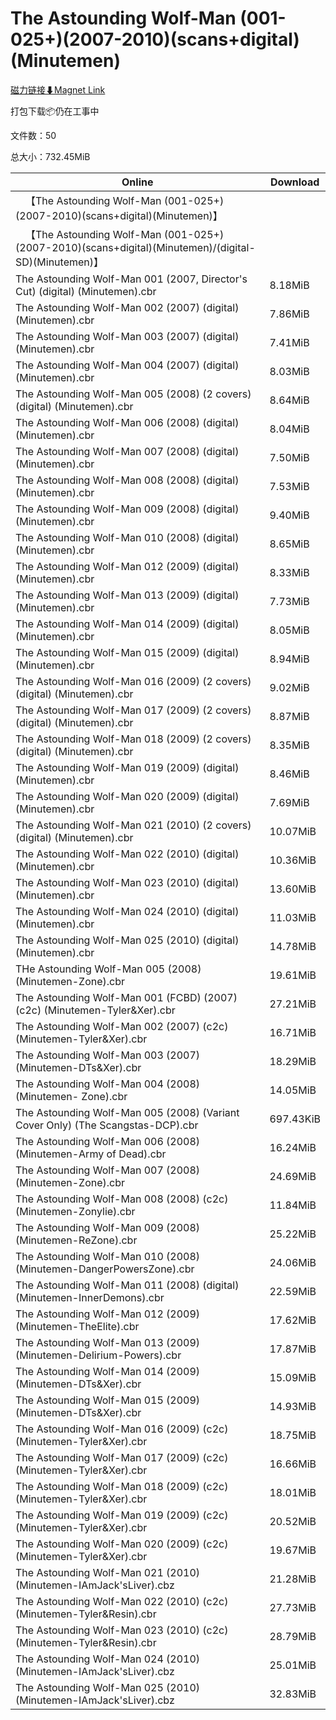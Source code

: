 # The Astounding Wolf-Man (001-025+)(2007-2010)(scans+digital)(Minutemen)

[磁力链接⬇Magnet Link](magnet:?xt=urn:btih:b855b8c720b868d79e62852d0f54a502f35b72ee&dn=The%20Astounding%20Wolf-Man%20%28001-025%2B%29%282007-2010%29%28scans%2Bdigital%29%28Minutemen%29)

打包下载📦仍在工事中

文件数：50

总大小：732.45MiB

Online | Download
--- | ---
&emsp;【The Astounding Wolf-Man (001-025+)(2007-2010)(scans+digital)(Minutemen)】 | 
&emsp;【The Astounding Wolf-Man (001-025+)(2007-2010)(scans+digital)(Minutemen)/(digital-SD)(Minutemen)】 | 
The Astounding Wolf-Man 001 (2007, Director's Cut) (digital) (Minutemen).cbr | 8.18MiB
The Astounding Wolf-Man 002 (2007) (digital) (Minutemen).cbr | 7.86MiB
The Astounding Wolf-Man 003 (2007) (digital) (Minutemen).cbr | 7.41MiB
The Astounding Wolf-Man 004 (2007) (digital) (Minutemen).cbr | 8.03MiB
The Astounding Wolf-Man 005 (2008) (2 covers) (digital) (Minutemen).cbr | 8.64MiB
The Astounding Wolf-Man 006 (2008) (digital) (Minutemen).cbr | 8.04MiB
The Astounding Wolf-Man 007 (2008) (digital) (Minutemen).cbr | 7.50MiB
The Astounding Wolf-Man 008 (2008) (digital) (Minutemen).cbr | 7.53MiB
The Astounding Wolf-Man 009 (2008) (digital) (Minutemen).cbr | 9.40MiB
The Astounding Wolf-Man 010 (2008) (digital) (Minutemen).cbr | 8.65MiB
The Astounding Wolf-Man 012 (2009) (digital) (Minutemen).cbr | 8.33MiB
The Astounding Wolf-Man 013 (2009) (digital) (Minutemen).cbr | 7.73MiB
The Astounding Wolf-Man 014 (2009) (digital) (Minutemen).cbr | 8.05MiB
The Astounding Wolf-Man 015 (2009) (digital) (Minutemen).cbr | 8.94MiB
The Astounding Wolf-Man 016 (2009) (2 covers) (digital) (Minutemen).cbr | 9.02MiB
The Astounding Wolf-Man 017 (2009) (2 covers) (digital) (Minutemen).cbr | 8.87MiB
The Astounding Wolf-Man 018 (2009) (2 covers) (digital) (Minutemen).cbr | 8.35MiB
The Astounding Wolf-Man 019 (2009) (digital) (Minutemen).cbr | 8.46MiB
The Astounding Wolf-Man 020 (2009) (digital) (Minutemen).cbr | 7.69MiB
The Astounding Wolf-Man 021 (2010) (2 covers) (digital) (Minutemen).cbr | 10.07MiB
The Astounding Wolf-Man 022 (2010) (digital) (Minutemen).cbr | 10.36MiB
The Astounding Wolf-Man 023 (2010) (digital) (Minutemen).cbr | 13.60MiB
The Astounding Wolf-Man 024 (2010) (digital) (Minutemen).cbr | 11.03MiB
The Astounding Wolf-Man 025 (2010) (digital) (Minutemen).cbr | 14.78MiB
THe Astounding Wolf-Man 005 (2008) (Minutemen-Zone).cbr | 19.61MiB
The Astounding Wolf-Man 001 (FCBD) (2007) (c2c) (Minutemen-Tyler&Xer).cbr | 27.21MiB
The Astounding Wolf-Man 002 (2007) (c2c) (Minutemen-Tyler&Xer).cbr | 16.71MiB
The Astounding Wolf-Man 003 (2007) (Minutemen-DTs&Xer).cbr | 18.29MiB
The Astounding Wolf-Man 004 (2008) (Minutemen- Zone).cbr | 14.05MiB
The Astounding Wolf-Man 005 (2008) (Variant Cover Only) (The Scangstas-DCP).cbr | 697.43KiB
The Astounding Wolf-Man 006 (2008) (Minutemen-Army of Dead).cbr | 16.24MiB
The Astounding Wolf-Man 007 (2008) (Minutemen-Zone).cbr | 24.69MiB
The Astounding Wolf-Man 008 (2008) (c2c) (Minutemen-Zonylie).cbr | 11.84MiB
The Astounding Wolf-Man 009 (2008) (Minutemen-ReZone).cbr | 25.22MiB
The Astounding Wolf-Man 010 (2008) (Minutemen-DangerPowersZone).cbr | 24.06MiB
The Astounding Wolf-Man 011 (2008) (digital) (Minutemen-InnerDemons).cbr | 22.59MiB
The Astounding Wolf-Man 012 (2009) (Minutemen-TheElite).cbr | 17.62MiB
The Astounding Wolf-Man 013 (2009) (Minutemen-Delirium-Powers).cbr | 17.87MiB
The Astounding Wolf-Man 014 (2009) (Minutemen-DTs&Xer).cbr | 15.09MiB
The Astounding Wolf-Man 015 (2009) (Minutemen-DTs&Xer).cbr | 14.93MiB
The Astounding Wolf-Man 016 (2009) (c2c) (Minutemen-Tyler&Xer).cbr | 18.75MiB
The Astounding Wolf-Man 017 (2009) (c2c) (Minutemen-Tyler&Xer).cbr | 16.66MiB
The Astounding Wolf-Man 018 (2009) (c2c) (Minutemen-Tyler&Xer).cbr | 18.01MiB
The Astounding Wolf-Man 019 (2009) (c2c) (Minutemen-Tyler&Xer).cbr | 20.52MiB
The Astounding Wolf-Man 020 (2009) (c2c) (Minutemen-Tyler&Xer).cbr | 19.67MiB
The Astounding Wolf-Man 021 (2010) (Minutemen-IAmJack'sLiver).cbz | 21.28MiB
The Astounding Wolf-Man 022 (2010) (c2c) (Minutemen-Tyler&Resin).cbr | 27.73MiB
The Astounding Wolf-Man 023 (2010) (c2c) (Minutemen-Tyler&Resin).cbr | 28.79MiB
The Astounding Wolf-Man 024 (2010) (Minutemen-IAmJack'sLiver).cbz | 25.01MiB
The Astounding Wolf-Man 025 (2010) (Minutemen-IAmJack'sLiver).cbz | 32.83MiB